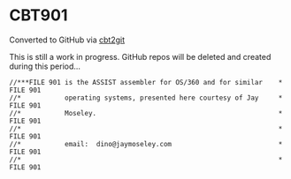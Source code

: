 # CBT901
Converted to GitHub via [cbt2git](https://github.com/wizardofzos/cbt2git)

This is still a work in progress. GitHub repos will be deleted and created during this period...

```
//***FILE 901 is the ASSIST assembler for OS/360 and for similar    *   FILE 901
//*           operating systems, presented here courtesy of Jay     *   FILE 901
//*           Moseley.                                              *   FILE 901
//*                                                                 *   FILE 901
//*           email:  dino@jaymoseley.com                           *   FILE 901
//*                                                                 *   FILE 901
```
